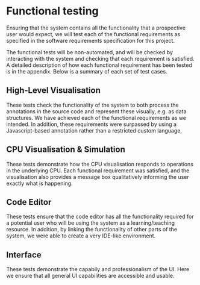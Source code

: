 # Functional testing #

Ensuring that the system contains all the functionality that a prospective user would expect, we will test each of the functional requirements as specified in the software requirements specification for this project.

The functional tests will be non-automated, and will be checked by interacting with the system and checking that each requirement is satisfied. A detailed description of how each functional requirement has been tested is in the appendix. Below is a summary of each set of test cases.

## High-Level Visualisation ##
These tests check the functionality of the system to both process the annotations in the source code and represent these visually, e.g. as data structures. We have achieved each of the functional requirements as we intended. In addition, these requirements were surpassed by using a Javascript-based annotation rather than a restricted custom language,

## CPU Visualisation & Simulation ##
These tests demonstrate how the CPU visualisation responds to operations in the underlying CPU. Each functional requirement was satisfied, and the visualisation also provides a message box qualitatively informing the user exactly what is happening.

## Code Editor ##
These tests ensure that the code editor has all the functionality required for a potential user who will be using the system as a learning/teaching resource. In addition, by linking the functionality of other parts of the system, we were able to create a very IDE-like environment.

## Interface ##
These tests demonstrate the capabily and professionalism of the UI. Here we ensure that all general UI capabilities are accessible and usable.
